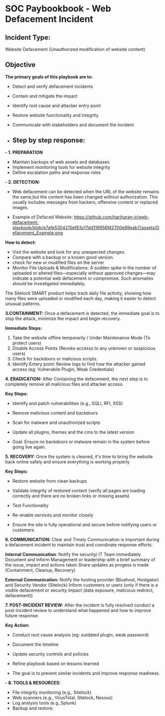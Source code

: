 # SOC Paybookbook - Web Defacement Incident

## Incident Type:
Website Defacement (Unauthorized modification of website content)

## Objective
**The primary goals of this playbook are to:**
- Detect and verify defacement incidents
- Contain and mitigate the impact
- Identify root cause and attacker entry point
- Restore website functionality and integrity
- Communicate with stakeholders and document the incident

- ## Step by step response:

**-  1. PREPARATION**
- Maintain backups of web assets and databases
- Implement monitoring tools for website integrity
- Define escalation paths and response roles

**- 2. DETECTION:**
- Web defacement can be detected when the URL of the website remains the same,but the content has been changed without authorization. This usually includes messages from hackers, offensive content or replaced images.

- Example of Defaced Website: https://github.com/hariharan-jr/web-defacement-playbook/blob/e7afe5304215ef83cf7dd119956f42700e89eab7/assets/Defacement_Example.png

**How to detect:**
- Visit the website and look for any unexpected changes.
- Compare with a backup or a known good version.
- check for new or modified files on the server
- Monitor File Uploads & Modifications: A sudden spike in the number of uploaded or altered files—especially without approved changes—may indicate a potential web defacement or compromise. Such anomalies should be investigated immediately.

The Sitelock SMART product helps track daily file activity, showing how many files were uploaded or modified each day, making it easier to detect unusual patterns.

**3.CONTAINMENT:**
Once a defacement is detected, the immediate goal is to stop the attack, minimize the impact and begin recovery.

**Immediate Steps:**
1. Take the website offline temporarily / Under Maintenance Mode (To protect users)
2. Disable Access Points (Revoke accesss to any unknown or suspicious users)
3. Check for backdoors or malicious scripts.
4. Identify Entery point: Review logs to find how the attacker gained access (eg: Vulnerabile Plugin, Weak Credentials)

**4. ERADICATION:**
After Containing the defacement, the next step is to completely remove all malicious files and attacker access.

**Key Steps:**
- Identify and patch vulnerabilities (e.g., SQLi, RFI, XSS)
- Remove malicious content and backdoors
- Scan for malware and unauthorized scripts
- Update all plugins, themes and the cms to the latest version

- Goal: Ensure no backdoors or malware remain in the system before going live again.

**5. RECOVERY:**
Once the system is cleaned, it's time to bring the website back online safely and ensure everything is working properly

**Key Steps:**
- Restore website from clean backups
- Validate integrity of restored content (verify all pages are loading correctly and there are no broken links or missing assets)
- Test Functionality
- Re-enable services and monitor closely


- Ensure the site is fully operational and secure before notifying users or customers
  
**6. COMMUNICATION:**
Clear and Timely Communication is important during a defacement incident to maintain trust and coordinate response efforts.

**Internal Communication**:
Notify the security/ IT Team immediately
Document and Inform Management or leadership with a brief summary of the issue, impact and actions taken
Share updates as progess is made (Containment, Cleanup, Recovery)

**External Communication**:
Notify the hosting provider (Bluehost, Hostgator) and Security Vendor (Sitelock)
Inform customers or users (only if there is a visible defacement or security impact (data exposure, malicious redirect, defacement))

**7. POST-INCIDENT REVIEW:**
After the incident is fully resolved conduct a post-incident review to understand what happened and how to improve future response.

**Key Action:**
- Conduct root cause analysis (eg: outdated plugin, weak password)
- Document the timeline
- Update security controls and policies
- Refine playbook based on lessons learned

- The goal is to prevent similar incidents and improve response readiness.

**- 8. TOOLS & RESOURCES:**
- File integrity monitoring (e.g., Sitelock)
- Web scanners (e.g., VirusTotal, Sitelock, Nessus)
- Log analysis tools (e.g.,Splunk)
- Backup and restore.

